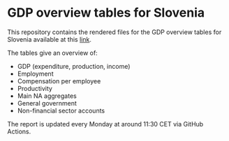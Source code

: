 # GDP overview tables for Slovenia

This repository contains the rendered files for the GDP overview tables for Slovenia available at this [link](https://gasperploj.github.io/gdp-tables-slovenia/).

The tables give an overview of:
* GDP (expenditure, production, income)
* Employment
* Compensation per employee
* Productivity
* Main NA aggregates
* General government
* Non-financial sector accounts

The report is updated every Monday at around 11:30 CET via GitHub Actions.
